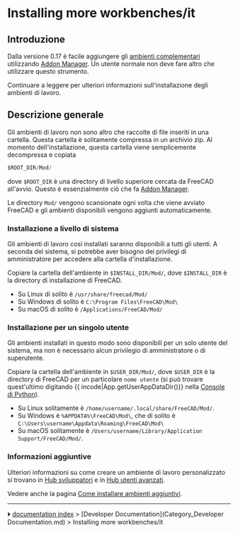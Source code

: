 # Installing more workbenches/it
## Introduzione

Dalla versione 0.17 è facile aggiungere gli [ambienti complementari](external_workbenches/it.md) utilizzando [Addon Manager](Std_AddonMgr/it.md). Un utente normale non deve fare altro che utilizzare questo strumento.

Continuare a leggere per ulteriori informazioni sull\'installazione degli ambienti di lavoro.



## Descrizione generale 

Gli ambienti di lavoro non sono altro che raccolte di file inseriti in una cartella. Questa cartella è solitamente compressa in un archivio zip. Al momento dell\'installazione, questa cartella viene semplicemente decompressa e copiata


```python
$ROOT_DIR/Mod/
```

dove `$ROOT_DIR` è una directory di livello superiore cercata da FreeCAD all\'avvio. Questo è essenzialmente ciò che fa [Addon Manager](Std_AddonMgr/it.md).

Le directory `Mod/` vengono scansionate ogni volta che viene avviato FreeCAD e gli ambienti disponibili vengono aggiunti automaticamente.



### Installazione a livello di sistema 

Gli ambienti di lavoro così installati saranno disponibili a tutti gli utenti. A seconda del sistema, si potrebbe aver bisogno dei privilegi di amministratore per accedere alla cartella d\'installazione.

Copiare la cartella dell\'ambiente in `$INSTALL_DIR/Mod/`, dove `$INSTALL_DIR` è la directory di installazione di FreeCAD.

-   Su Linux di solito è `/usr/share/freecad/Mod/`
-   Su Windows di solito è `C:\Program Files\FreeCAD\Mod\`
-   Su macOS di solito è `/Applications/FreeCAD/Mod/`



### Installazione per un singolo utente 

Gli ambienti installati in questo modo sono disponibili per un solo utente del sistema, ma non è necessario alcun privilegio di amministratore o di superutente.

Copiare la cartella dell\'ambiente in `$USER_DIR/Mod/`, dove `$USER_DIR` è la directory di FreeCAD per un particolare `nome utente` (si può trovare quest\'ultimo digitando {{ incode\|App.getUserAppDataDir()}} nella [Console di Python](Python_console/it.md)).

-   Su Linux solitamente è `/home/username/.local/share/FreeCAD/Mod/`.
-   Su Windows è `%APPDATA%\FreeCAD\Mod\`, che di solito è `C:\Users\username\Appdata\Roaming\FreeCAD\Mod\`
-   Su macOS solitamente è `/Users/username/Library/Application Support/FreeCAD/Mod/`.



### Informazioni aggiuntive 

Ulteriori informazioni su come creare un ambiente di lavoro personalizzato si trovano in [Hub sviluppatori](Developer_hub/it.md) e in [Hub utenti avanzati](Power_users_hub/it.md).

Vedere anche la pagina [Come installare ambienti aggiuntivi](How_to_install_additional_workbenches/it.md).



---
⏵ [documentation index](../README.md) > [Developer Documentation](Category_Developer Documentation.md) > Installing more workbenches/it
